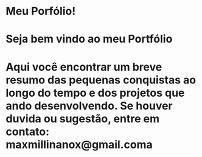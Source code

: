 # Meu Porfólio!

<h1> Seja bem vindo ao meu Portfólio <h1>

<p>
  Aqui você encontrar um breve resumo das pequenas conquistas ao longo do tempo
e dos projetos que ando desenvolvendo. Se houver duvida ou sugestão, entre em contato:
maxmillinanox@gmail.coma
</p>